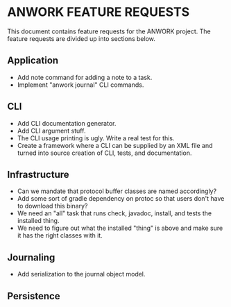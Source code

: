 # ANWORK FEATURE REQUESTS

This document contains feature requests for the ANWORK project. The feature requests are divided up
into sections below.

## Application
- Add note command for adding a note to a task.
- Implement "anwork journal" CLI commands.

## CLI
- Add CLI documentation generator.
- Add CLI argument stuff.
- The CLI usage printing is ugly. Write a real test for this.
- Create a framework where a CLI can be supplied by an XML file and turned into
  source creation of CLI, tests, and documentation.

## Infrastructure
- Can we mandate that protocol buffer classes are named accordingly?
- Add some sort of gradle dependency on protoc so that users don't have to download this binary?
- We need an "all" task that runs check, javadoc, install, and tests the installed thing.
- We need to figure out what the installed "thing" is above and make sure it has the right classes with it.

## Journaling
- Add serialization to the journal object model.

## Persistence